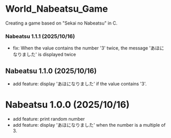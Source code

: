 # World_Nabeatsu_Game
Creating a game based on "Sekai no Nabeatsu" in C.

### Nabeatsu 1.1.1 (2025/10/16)

- fix: When the value contains the number '3' twice, the message 'あほになりました' is displayed twice

## Nabeatsu 1.1.0 (2025/10/16)

- add feature: display 'あほになりました' if the value contains '3'. 

# Nabeatsu 1.0.0 (2025/10/16)

- add feature: print random number
- add feature: display 'あほになりました' when the number is a multiple of 3.